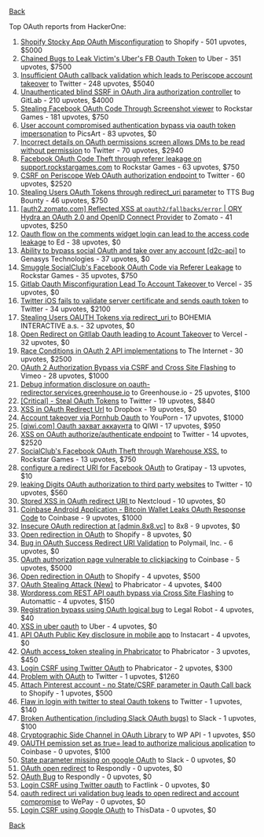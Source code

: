 [Back](../README.md)

Top OAuth reports from HackerOne:

1. [Shopify Stocky App OAuth Misconfiguration](https://hackerone.com/reports/740989) to Shopify - 501 upvotes, $5000
2. [Chained Bugs to Leak Victim's Uber's FB Oauth Token](https://hackerone.com/reports/202781) to Uber - 351 upvotes, $7500
3. [Insufficient OAuth callback validation which leads to Periscope account takeover](https://hackerone.com/reports/110293) to Twitter - 248 upvotes, $5040
4. [Unauthenticated blind SSRF in OAuth Jira authorization controller](https://hackerone.com/reports/398799) to GitLab - 210 upvotes, $4000
5. [Stealing Facebook OAuth Code Through Screenshot viewer](https://hackerone.com/reports/488269) to Rockstar Games - 181 upvotes, $750
6. [User account compromised authentication bypass via oauth token impersonation](https://hackerone.com/reports/739321) to PicsArt - 83 upvotes, $0
7. [Incorrect details on OAuth permissions screen allows DMs to be read without permission](https://hackerone.com/reports/434763) to Twitter - 70 upvotes, $2940
8. [Facebook OAuth Code Theft through referer leakage on support.rockstargames.com](https://hackerone.com/reports/482743) to Rockstar Games - 63 upvotes, $750
9. [CSRF on Periscope Web OAuth authorization endpoint ](https://hackerone.com/reports/215381) to Twitter - 60 upvotes, $2520
10. [Stealing Users OAuth Tokens through redirect_uri parameter](https://hackerone.com/reports/665651) to TTS Bug Bounty - 46 upvotes, $750
11. [[auth2.zomato.com] Reflected XSS at `oauth2/fallbacks/error` | ORY Hydra an OAuth 2.0 and OpenID Connect Provider](https://hackerone.com/reports/456333) to Zomato - 41 upvotes, $250
12. [Oauth flow on the comments widget login can lead to the access code leakage](https://hackerone.com/reports/292783) to Ed - 38 upvotes, $0
13. [Ability to bypass social OAuth and take over any account [d2c-api]](https://hackerone.com/reports/729960) to Genasys Technologies - 37 upvotes, $0
14. [Smuggle SocialClub's Facebook OAuth Code via Referer Leakage](https://hackerone.com/reports/342709) to Rockstar Games - 35 upvotes, $750
15. [Gitlab Oauth Misconfiguration Lead To Account Takeover ](https://hackerone.com/reports/541701) to Vercel - 35 upvotes, $0
16. [Twitter iOS fails to validate server certificate and sends oauth token](https://hackerone.com/reports/168538) to Twitter - 34 upvotes, $2100
17. [Stealing Users OAUTH Tokens via redirect_uri ](https://hackerone.com/reports/405100) to BOHEMIA INTERACTIVE a.s. - 32 upvotes, $0
18. [Open Redirect on Gitllab Oauth leading to Acount Takeover](https://hackerone.com/reports/677617) to Vercel - 32 upvotes, $0
19. [Race Conditions in OAuth 2 API implementations](https://hackerone.com/reports/55140) to The Internet - 30 upvotes, $2500
20. [OAuth 2 Authorization Bypass via CSRF and Cross Site Flashing](https://hackerone.com/reports/136582) to Vimeo - 28 upvotes, $1000
21. [Debug information disclosure on oauth-redirector.services.greenhouse.io](https://hackerone.com/reports/315205) to Greenhouse.io - 25 upvotes, $100
22. [[Critical] - Steal OAuth Tokens](https://hackerone.com/reports/131202) to Twitter - 19 upvotes, $840
23. [XSS in OAuth Redirect Url](https://hackerone.com/reports/163707) to Dropbox - 19 upvotes, $0
24. [Account takeover via Pornhub Oauth](https://hackerone.com/reports/192648) to YouPorn - 17 upvotes, $1000
25. [[qiwi.com] Oauth захват аккаунта](https://hackerone.com/reports/159507) to QIWI - 17 upvotes, $950
26. [XSS on OAuth authorize/authenticate endpoint](https://hackerone.com/reports/87040) to Twitter - 14 upvotes, $2520
27. [SocialClub's Facebook OAuth Theft through Warehouse XSS.](https://hackerone.com/reports/316948) to Rockstar Games - 13 upvotes, $750
28. [configure a redirect URI for Facebook OAuth](https://hackerone.com/reports/140432) to Gratipay - 13 upvotes, $10
29. [leaking Digits OAuth authorization to third party websites](https://hackerone.com/reports/166942) to Twitter - 10 upvotes, $560
30. [Stored XSS in OAuth redirect URI ](https://hackerone.com/reports/261138) to Nextcloud - 10 upvotes, $0
31. [Coinbase Android Application - Bitcoin Wallet Leaks OAuth Response Code](https://hackerone.com/reports/5314) to Coinbase - 9 upvotes, $1000
32. [Insecure OAuth redirection at [admin.8x8.vc]](https://hackerone.com/reports/770548) to 8x8 - 9 upvotes, $0
33. [Open redirection in OAuth](https://hackerone.com/reports/405697) to Shopify - 8 upvotes, $0
34. [Bug in OAuth Success Redirect URI Validation](https://hackerone.com/reports/753547) to Polymail, Inc. - 6 upvotes, $0
35. [OAuth authorization page vulnerable to clickjacking](https://hackerone.com/reports/65825) to Coinbase - 5 upvotes, $5000
36. [Open redirection in OAuth](https://hackerone.com/reports/55525) to Shopify - 4 upvotes, $500
37. [OAuth Stealing Attack (New)](https://hackerone.com/reports/3930) to Phabricator - 4 upvotes, $400
38. [Wordpress.com REST API oauth bypass via Cross Site Flashing](https://hackerone.com/reports/176308) to Automattic - 4 upvotes, $150
39. [Registration bypass using OAuth logical bug](https://hackerone.com/reports/64946) to Legal Robot - 4 upvotes, $40
40. [XSS in uber oauth](https://hackerone.com/reports/131052) to Uber - 4 upvotes, $0
41. [API OAuth Public Key disclosure in mobile app](https://hackerone.com/reports/160120) to Instacart - 4 upvotes, $0
42. [OAuth access_token stealing in Phabricator](https://hackerone.com/reports/3596) to Phabricator - 3 upvotes, $450
43. [Login CSRF using Twitter OAuth](https://hackerone.com/reports/2228) to Phabricator - 2 upvotes, $300
44. [Problem with OAuth](https://hackerone.com/reports/46485) to Twitter - 1 upvotes, $1260
45. [Attach Pinterest account - no State/CSRF parameter in Oauth Call back](https://hackerone.com/reports/111218) to Shopify - 1 upvotes, $500
46. [Flaw in login with twitter to steal Oauth tokens](https://hackerone.com/reports/44492) to Twitter - 1 upvotes, $140
47. [Broken Authentication (including Slack OAuth bugs)](https://hackerone.com/reports/2559) to Slack - 1 upvotes, $100
48. [Cryptographic Side Channel in OAuth Library](https://hackerone.com/reports/31168) to WP API - 1 upvotes, $50
49. [OAUTH pemission set as true= lead to authorize malicious application](https://hackerone.com/reports/87561) to Coinbase - 0 upvotes, $100
50. [State parameter missing on google OAuth](https://hackerone.com/reports/2688) to Slack - 0 upvotes, $0
51. [OAuth open redirect](https://hackerone.com/reports/7900) to Respondly - 0 upvotes, $0
52. [OAuth Bug](https://hackerone.com/reports/9460) to Respondly - 0 upvotes, $0
53. [Login CSRF using Twitter oauth](https://hackerone.com/reports/13555) to Factlink - 0 upvotes, $0
54. [oauth redirect uri validation bug leads to open redirect and account compromise](https://hackerone.com/reports/20661) to WePay - 0 upvotes, $0
55. [Login CSRF using Google OAuth](https://hackerone.com/reports/118737) to ThisData - 0 upvotes, $0


[Back](../README.md)